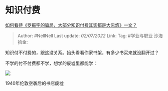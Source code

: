 # 知识付费

[如何看待《罗振宇的骗局，大部分知识付费其实都是大忽悠》一文？](https://www.zhihu.com/question/67168122/answer/2548560011)

> Author: #NellNell
> Last update: *02/07/2022*
> Link:
> Tag: #学业与职业 
> 沙海拾金:

知识付不付费的，跟这没关系。抬头看看你家书架，有多少书买来就没翻开过？

不学的付不付费都不学，想学的废墟里都能学：

![](https://pic1.zhimg.com/50/v2-04b332d710a39c5c346db98506a2e9f5_720w.jpg?source=1940ef5c)

1940年伦敦空袭后的书店废墟
